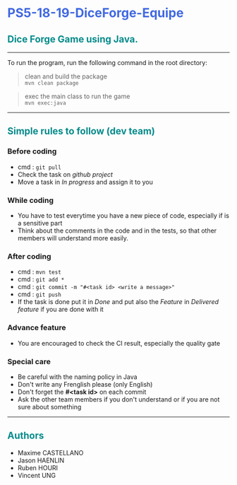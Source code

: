# <span style="color:royalblue">PS5-18-19-DiceForge-Equipe</span>
## <span style="color:darkcyan">Dice Forge Game using Java.</span>

------------------------------------------------------------------------

To run the program, run the following command in the root directory:
> clean and build the package
<br>`mvn clean package`

> exec the main class to run the game
<br>`mvn exec:java`

------------------------------------------------------------------------

## <span style="color:darkcyan">Simple rules to follow (dev team)</span>

### Before coding
- cmd : `git pull`
- Check the task on *github project*
- Move a task in *In progress* and assign it to you

### While coding
- You have to test everytime you have a new piece of code, especially if is a sensitive part
- Think about the comments in the code and in the tests, so that other members will understand more easily.

### After coding
- cmd : `mvn test`
- cmd : `git add *` 
- cmd : `git commit -m "#<task id> <write a message>"`
- cmd : `git push`
- If the task is done put it in *Done* and put also the *Feature* in *Delivered feature* if you are done with it

### Advance feature
- You are encouraged to check the CI result, especially the quality gate

### Special care
- Be careful with the naming policy in Java
- Don't write any Frenglish please (only English)
- Don't forget the **#\<task id\>** on each commit
- Ask the other team members if you don't understand or if you are not sure about something


------------------------------------------------------------------------

## <span style="color:darkcyan">Authors</span>
* Maxime CASTELLANO
* Jason HAENLIN
* Ruben HOURI
* Vincent UNG